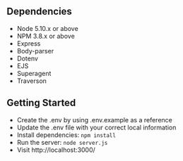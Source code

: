 ## Dependencies
-  Node 5.10.x or above
-  NPM 3.8.x or above
-  Express
-  Body-parser
-  Dotenv
-  EJS
-  Superagent
-  Traverson


## Getting Started
-  Create the .env by using .env.example as a reference
-  Update the .env file with your correct local information
-  Install dependencies: `npm install`
-  Run the server: `node server.js`
-  Visit http://localhost:3000/